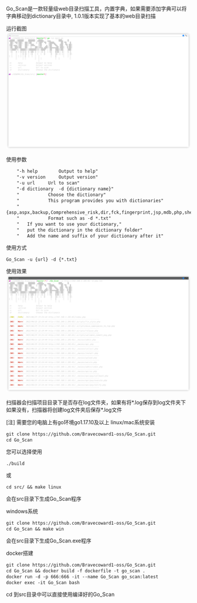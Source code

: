 Go_Scan是一款轻量级web目录扫描工具，内置字典，如果需要添加字典可以将字典移动到dictionary目录中,
1.0.1版本实现了基本的web目录扫描
    
运行截图
![img.png](img/img.png)

使用参数

        "-h	help		Output to help"
		"-v	version		Output version"
		"-u	url		Url to scan"
		"-d	dictionary	-d {dictionary name}"
		"			Choose the dictionary"
		"			This program provides you with dictionaries"
		"			{asp,aspx,backup,Comprehensive_risk,dir,fck,fingerprint,jsp,mdb,php,shell,top,type}"
		"			Format such as -d *.txt"
		"	If you want to use your dictionary,"
		"	put the dictionary in the dictionary folder"
		"	Add the name and suffix of your dictionary after it"

使用方式
    
    Go_Scan -u {url} -d {*.txt}

使用效果
![img.png](img/img2.png)

扫描器会扫描项目目录下是否存在log文件夹，如果有将*.log保存到log文件夹下
如果没有，扫描器将创建log文件夹后保存*.log文件

[注] 需要您的电脑上有go环境go1.17.10及以上
linux/mac系统安装
    
    git clone https://github.com/Bravecoward1-oss/Go_Scan.git
    cd Go_Scan

您可以选择使用

    ./build
或

    cd src/ && make linux

会在src目录下生成Go_Scan程序

windows系统

    git clone https://github.com/Bravecoward1-oss/Go_Scan.git
    cd Go_Scan && make win

会在src目录下生成Go_Scan.exe程序

docker搭建
    
    git clone https://github.com/Bravecoward1-oss/Go_Scan.git
    cd Go_Scan && docker build -f dockerfile -t go_scan .
    docker run -d -p 666:666 -it --name Go_Scan go_scan:latest
    docker exec -it Go_Scan bash

cd 到src目录中可以直接使用编译好的Go_Scan

